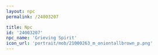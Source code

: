 ```yaml
---
layout: npc
permalink: /24003207

title: Npc
id: '24003207'
npc_name: 'Grieving Spirit'
icon_url: 'portrait/mob/21000263_m_oniontallbrown_p.png'
---
```

